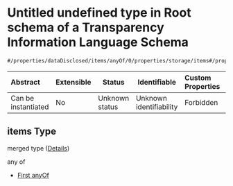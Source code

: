 # Untitled undefined type in Root schema of a Transparency Information Language Schema

```txt
#/properties/dataDisclosed/items/anyOf/0/properties/storage/items#/properties/dataDisclosed/items/anyOf/0/properties/storage/items
```




| Abstract            | Extensible | Status         | Identifiable            | Custom Properties | Additional Properties | Access Restrictions | Defined In                                                           |
| :------------------ | ---------- | -------------- | ----------------------- | :---------------- | --------------------- | ------------------- | -------------------------------------------------------------------- |
| Can be instantiated | No         | Unknown status | Unknown identifiability | Forbidden         | Allowed               | none                | [tilt-schema.json\*](../out/tilt-schema.json "open original schema") |

## items Type

merged type ([Details](tilt-schema-properties-datadisclosed-items-anyof-anyof-schema-properties-storage-items.md))

any of

-   [First anyOf](tilt-schema-properties-datadisclosed-items-anyof-anyof-schema-properties-storage-items-anyof-first-anyof.md "check type definition")

